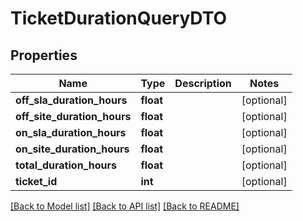 # TicketDurationQueryDTO

## Properties
Name | Type | Description | Notes
------------ | ------------- | ------------- | -------------
**off_sla_duration_hours** | **float** |  | [optional] 
**off_site_duration_hours** | **float** |  | [optional] 
**on_sla_duration_hours** | **float** |  | [optional] 
**on_site_duration_hours** | **float** |  | [optional] 
**total_duration_hours** | **float** |  | [optional] 
**ticket_id** | **int** |  | [optional] 

[[Back to Model list]](../README.md#documentation-for-models) [[Back to API list]](../README.md#documentation-for-api-endpoints) [[Back to README]](../README.md)


